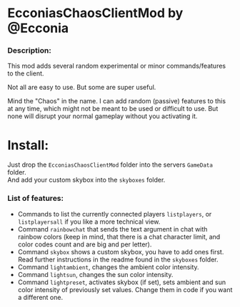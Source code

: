 # EcconiasChaosClientMod by @Ecconia

### Description:

This mod adds several random experimental or minor commands/features to the client.

Not all are easy to use. But some are super useful.

Mind the "Chaos" in the name. I can add random (passive) features to this at any time, which might not be meant to be used or difficult to use. But none will disrupt your normal gameplay without you activating it.

# Install:

Just drop the `EcconiasChaosClientMod` folder into the servers `GameData` folder.\
And add your custom skybox into the `skyboxes` folder.

### List of features:

- Commands to list the currently connected players `listplayers`, or `listplayersall` if you like a more technical view.
- Command `rainbowchat` that sends the text argument in chat with rainbow colors (keep in mind, that there is a chat character limit, and color codes count and are big and per letter).
- Command `skybox` shows a custom skybox, you have to add ones first. Read further instructions in the readme found in the `skyboxes` folder.
- Command `lightambient`, changes the ambient color intensity.
- Command `lightsun`, changes the sun color intensity.
- Command `lightpreset`, activates skybox (if set), sets ambient and sun color intensity of previously set values. Change them in code if you want a different one.
